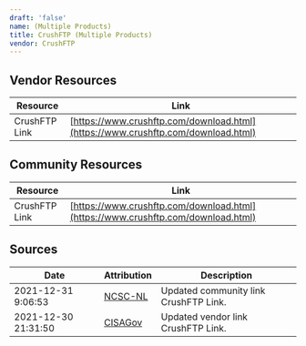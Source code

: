 ```yaml
---
draft: 'false'
name: (Multiple Products)
title: CrushFTP (Multiple Products)
vendor: CrushFTP
---
```


## Vendor Resources
| Resource | Link |
| --- | --- |
| CrushFTP Link | [https://www.crushftp.com/download.html](https://www.crushftp.com/download.html) |

## Community Resources
| Resource | Link |
| --- | --- |
| CrushFTP Link | [https://www.crushftp.com/download.html](https://www.crushftp.com/download.html) |


## Sources
| Date | Attribution | Description |
| --- | --- | --- |
| 2021-12-31 9:06:53 | [NCSC-NL](https://github.com/NCSC-NL/log4shell/blob/main/software/README.md) | Updated community link CrushFTP Link.  |
| 2021-12-30 21:31:50 | [CISAGov](https://raw.githubusercontent.com/cisagov/log4j-affected-db/develop/README.md) | Updated vendor link CrushFTP Link.  |
